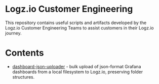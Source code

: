# Logz.io Customer Engineering
This repository contains useful scripts and artifacts developed by the Logz.io Customer Engineering Teams to assist customers in their Logz.io journey.

# Contents
* [dashboard-json-uploader](dashboard-json-uploader/) - bulk upload of json-format Grafana dashboards from a local filesystem to Logz.io, preserving folder structures.